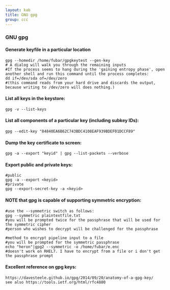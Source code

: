 ```yaml
---
layout: kab
title: GNU gpg
group: ccc
---
```


### GNU gpg

#### Generate keyfile in a particular location
```
gpg --homedir /home/fubar/gpgkeytest --gen-key
# A dialog will walk you through the remaining inputs 
#If the process seems to hang during the 'gaining entropy phase', open another shell and run this command until the process completes:
dd if=/dev/sda of=/dev/zero
#(this command reads from your hard drive and discards the output, because writing to /dev/zero will does nothing.)
```
#### List all keys in the keystore:
```
gpg -v --list-keys
```

#### List all components of a particular key (including subkey IDs):
```
gpg --edit-key "84840EA6B62C743BDC4108EAF939BDEF01DCCF89"
```

#### Dump the key certificate to screen:
```
gpg -a --export "keyid" | gpg --list-packets --verbose
```

#### Export public and private keys:
```
#public
gpg -a --export <keyid>
#private
gpg --export-secret-key -a <keyid>
```

#### NOTE that gpg is capable of supporting symmetric encryption:
```
#use the --symmetric switch as follows:
gpg --symmetric plaintextfile.txt
#you will be prompted twice for the passphrase that will be used for the symmetric cipher
#person who wishes to decrypt will be challenged for the passphrase

#method to encrypt pipeline input to a file
#you will be prompted for the symmetric passphrase
echo "heron"|gpg2 --symmetric -o /home/fubar/e.enc
#doesn't work on RHEL7. I have to encrypt from a file or i don't get the passphrase prompt
```

#### Excellent reference on gpg keys:
```
https://davesteele.github.io/gpg/2014/09/20/anatomy-of-a-gpg-key/
see also https://tools.ietf.org/html/rfc4880
```



<br/>
<br/>
<br/>
